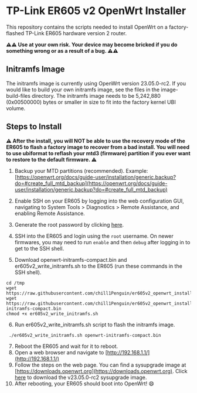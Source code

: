 
# TP-Link ER605 v2 OpenWrt Installer
This repository contains the scripts needed to install OpenWrt on a factory-flashed TP-Link ER605 hardware version 2 router.

**:warning::warning: Use at your own risk. Your device may become bricked if you do something wrong or as a result of a bug. :warning::warning:**

## Initramfs Image
The initramfs image is currently using OpenWrt version 23.05.0-rc2. If you would like to build your own initramfs image, see the files in the image-build-files directory. The initramfs image needs to be 5,242,880 (0x00500000) bytes or smaller in size to fit into the factory kernel UBI volume.

## Steps to Install

**:warning: After the install, you will NOT be able to use the recovery mode of the ER605 to flash a factory image to recover from a bad install. You will need to use ubiformat to reflash your mtd3 (firmware) partition if you ever want to restore to the default firmware. :warning:**

 1. Backup your MTD partitions (recommended). Example: [https://openwrt.org/docs/guide-user/installation/generic.backup?do=#create_full_mtd_backup](https://openwrt.org/docs/guide-user/installation/generic.backup?do=#create_full_mtd_backup)
 2. Enable SSH on your ER605 by logging into the web configuration GUI, navigating to System Tools > Diagnostics > Remote Assistance, and enabling Remote Assistance.
 3. Generate the root password by clicking [here](https://raw.githubusercontent.com/chill1Penguin/er605v2_openwrt_install/main/er605rootpw.html).

 4. SSH into the ER605 and login using the `root` username. On newer firmwares, you may need to run `enable` and then `debug` after logging in to get to the SSH shell.
 5. Download openwrt-initramfs-compact.bin and er605v2_write_initramfs.sh to the ER605 (run these commands in the SSH shell).
 ```
 cd /tmp
 wget https://raw.githubusercontent.com/chill1Penguin/er605v2_openwrt_install/main/er605v2_write_initramfs.sh
 wget https://raw.githubusercontent.com/chill1Penguin/er605v2_openwrt_install/main/openwrt-initramfs-compact.bin
 chmod +x er605v2_write_initramfs.sh
```
 6. Run er605v2_write_initramfs.sh script to flash the initramfs image.
```
 ./er605v2_write_initramfs.sh openwrt-initramfs-compact.bin
```
 7. Reboot the ER605 and wait for it to reboot.
 8. Open a web browser and navigate to [http://192.168.1.1/](http://192.168.1.1/)
 9. Follow the steps on the web page. You can find a sysupgrade image at [https://downloads.openwrt.org](https://downloads.openwrt.org). Click [here](https://downloads.openwrt.org/releases/23.05.0-rc2/targets/ramips/mt7621/openwrt-23.05.0-rc2-ramips-mt7621-tplink_er605-v2-squashfs-sysupgrade.bin) to download the v23.05.0-rc2 sysupgrade image.
 10. After rebooting, your ER605 should boot into OpenWrt! :smile:
